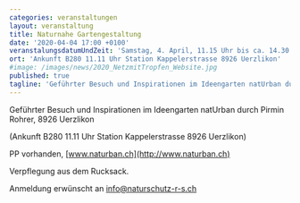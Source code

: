 ```yaml
---
categories: veranstaltungen
layout: veranstaltung
title: Naturnahe Gartengestaltung
date: '2020-04-04 17:00 +0100'
veranstalungsdatumUndZeit: 'Samstag, 4. April, 11.15 Uhr bis ca. 14.30 Uhr'
ort: 'Ankunft B280 11.11 Uhr Station Kappelerstrasse 8926 Uerzlikon'
#image: /images/news/2020_NetzmitTropfen_Website.jpg
published: true
tagline: 'Geführter Besuch und Inspirationen im Ideengarten natUrban durch Pirmin Rohrer.'
---
```


Geführter Besuch und Inspirationen im Ideengarten natUrban durch Pirmin Rohrer, 8926 Uerzlikon

(Ankunft B280 11.11 Uhr Station Kappelerstrasse 8926 Uerzlikon)

PP vorhanden, [www.naturban.ch](http://www.naturban.ch)

Verpflegung aus dem Rucksack.

Anmeldung erwünscht an [info@naturschutz-r-s.ch](info@naturschutz-r-s.ch)
